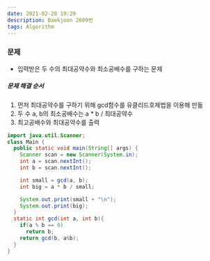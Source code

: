 ```yaml
---
date: 2021-02-28 19:29
description: Baekjoon 2609번
tags: Algorithm
---
```




### 문제
* 입력받은 두 수의 최대공약수와 최소공배수를 구하는 문제

##### 문제 해결 순서
1. 먼저 최대공약수를 구하기 위해 gcd함수를 유클리드호제법을 이용해 만듦
2. 두 수 a, b의 최소공배수는 a * b / 최대공약수
3. 최고공배수와 최대공약수를 출력

```java
import java.util.Scanner;
class Main {
  public static void main(String[] args) {
    Scanner scan = new Scanner(System.in);
    int a = scan.nextInt();
    int b = scan.nextInt();

    int small = gcd(a, b);
    int big = a * b / small;

    System.out.print(small + "\n");
    System.out.print(big);
  }
  static int gcd(int a, int b){
    if(a % b == 0)
      return b;
    return gcd(b, a%b);
  }
}
```

